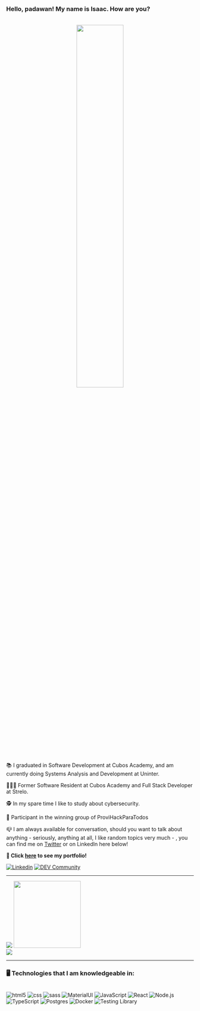
<h3>Hello, padawan! My name is Isaac. How are you?</h3>
</br>

<div align='center'>
<img src="https://c.tenor.com/7rMJZKO5CYYAAAAC/baby-yoda-hi.gif" width="50%" margin-bottom ='20px'/>
</div>

</br>

<div align='left'> 
    <p>📚 I graduated in Software Development at Cubos Academy, and am currently doing Systems Analysis and Development at Uninter.</p>
    <p>👨🏽‍💻 Former Software Resident at Cubos Academy and Full Stack Developer at Strelo.</p>
    <p>🕵️ In my spare time I like to study about cybersecurity.</p>
    <p>🥇 Participant in the winning group of ProviHackParaTodos</p> 
    <p>📪 I am always available for conversation, should you want to talk about anything - seriously, anything at all, I like random topics very much - , you can find me on <a href='https://twitter.com/isaacjbs' target='_blank'>Twitter</a> or on LinkedIn here below!</p>
    <p><strong>💼 Click <a href='https://isaacjbs.github.io/portfolio/'>here</a> to see my portfolio!</strong></p>
</div>

[![Linkedin](https://img.shields.io/badge/LinkedIn-0077B5?style=for-the-badge&logo=linkedin&logoColor=white)](https://www.linkedin.com/in/isaac-jbs/)
[![DEV Community](https://img.shields.io/badge/dev.to-0A0A0A?style=for-the-badge&logo=devdotto&logoColor=white)](https://dev.to/isaacjbs)

<hr>

<div>
<img align='+' src="https://github-readme-stats.vercel.app/api?username=IsaacJBS&show_icons=true&title_color=ebc760&text_color=ebc760&icon_color=ebc760&bg_color=050302&cache_seconds=2300">
<img height="180em" src="https://github-readme-stats.vercel.app/api/top-langs/?username=IsaacJBS&layout=compact&langs_count=7&title_color=ebc760&text_color=ebc760&icon_color=ebc760&bg_color=050302"/>
</div>

<img src="https://img.shields.io/static/v1?label=Overview&message=Isaac Jordão&color=050302&style=for-the-badge&logo=GitHub">

<hr>
 
<h3>🖥️ Technologies that I am knowledgeable in: </h3>
<div>
<div><br>
<img alt= 'html5' src='https://img.shields.io/badge/HTML5-E34F26?style=for-the-badge&logo=html5&logoColor=white'>
<img alt= 'css' src='https://img.shields.io/badge/CSS3-1572B6?style=for-the-badge&logo=css3&logoColor=white'>
<img alt= 'sass' src='https://img.shields.io/badge/Sass-CC6699?style=for-the-badge&logo=sass&logoColor=white'>
<img alt= 'MaterialUI' src='https://img.shields.io/badge/Material--UI-0081CB?style=for-the-badge&logo=material-ui&logoColor=white'>
<img alt= 'JavaScript' src='https://img.shields.io/badge/JavaScript-F7DF1E?style=for-the-badge&logo=javascript&logoColor=black'>
<img alt= 'React' src='https://img.shields.io/badge/React-20232A?style=for-the-badge&logo=react&logoColor=61DAFB'>
<img alt= 'Node.js' src='https://img.shields.io/badge/Node.js-43853D?style=for-the-badge&logo=node.js&logoColor=white'>
<img alt= 'TypeScript' src='https://img.shields.io/badge/TypeScript-007ACC?style=for-the-badge&logo=typescript&logoColor=white'>
<img alt= 'Postgres' src='https://img.shields.io/badge/PostgreSQL-316192?style=for-the-badge&logo=postgresql&logoColor=white'> 
<img alt= 'Docker' src='https://img.shields.io/badge/docker-%230db7ed.svg?style=for-the-badge&logo=docker&logoColor=white'>
<img alt= 'Testing Library' src='https://img.shields.io/badge/testing%20library-323330?style=for-the-badge&logo=testing-library&logoColor=red'>
</div>


